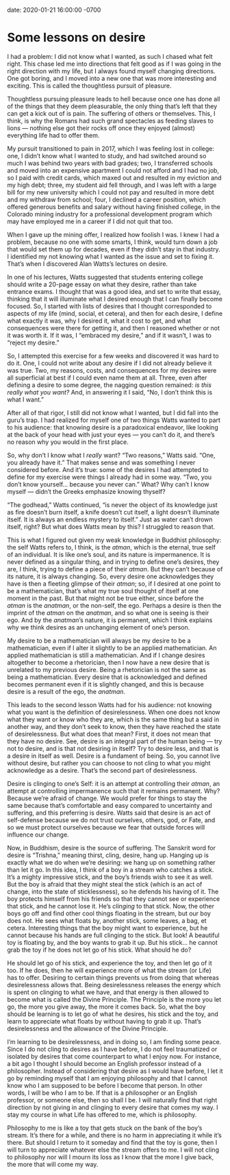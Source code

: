 date: 2020-01-21 16:00:00 -0700

# Some lessons on desire

I had a problem: I did not know what I wanted, as such I chased what felt right. This chase led me into directions that felt good as if I was going in the right direction with my life, but I always found myself changing directions. One got boring, and I moved into a new one that was more interesting and exciting. This is called the thoughtless pursuit of pleasure.

Thoughtless pursuing pleasure leads to hell because once one has done all of the things that they deem pleasurable, the only thing that’s left that they can get a kick out of is pain. The suffering of others or themselves. This, I think, is why the Romans had such grand spectacles as feeding slaves to lions — nothing else got their rocks off once they enjoyed (almost) everything life had to offer them.

My pursuit transitioned to pain in 2017, which I was feeling lost in college: one, I didn’t know what I wanted to study, and had switched around so much I was behind two years with bad grades; two, I transferred schools and moved into an expensive apartment I could not afford and I had no job, so I paid with credit cards, which maxed out and resulted in my eviction and my high debt; three, my student aid fell through, and I was left with a large bill for my new university which I could not pay and resulted in more debt and my withdraw from school; four, I declined a career position, which offered generous benefits and salary without having finished college, in the Colorado mining industry for a professional development program which may have employed me in a career if I did not quit that too.

When I gave up the mining offer, I realized how foolish I was. I knew I had a problem, because no one with some smarts, I think, would turn down a job that would set them up for decades, even if they didn’t stay in that industry. I identified my not knowing what I wanted as the issue and set to fixing it. That’s when I discovered Alan Watts’s lectures on desire.

In one of his lectures, Watts suggested that students entering college should write a 20-page essay on what they desire, rather than take entrance exams. I thought that was a good idea, and set to write that essay, thinking that it will illuminate what I desired enough that I can finally become focused. So, I started with lists of desires that I thought corresponded to aspects of my life (mind, social, et cetera), and then for each desire, I define what exactly it was, why I desired it, what it cost to get, and what consequences were there for getting it, and then I reasoned whether or not it was worth it. If it was, I “embraced my desire,” and if it wasn’t, I was to “reject my desire.”

So, I attempted this exercise for a few weeks and discovered it was hard to do it. One, I could not write about any desire if I did not already believe it was true. Two, my reasons, costs, and consequences for my desires were all superficial at best if I could even name them at all. Three, even after defining a desire to some degree, the nagging question remained: _is this really what you want?_ And, in answering it I said, “No, I don’t think this is what I want.”

After all of that rigor, I still did not know what I wanted, but I did fall into the guru’s trap. I had realized for myself one of two things Watts wanted to part to his audience: that knowing desire is a paradoxical endeavor, like looking at the back of your head with just your eyes — you can’t do it, and there’s no reason why you would in the first place.

So, why don’t I know what I _really_ want? “Two reasons,” Watts said. “One, you already have it.” That makes sense and was something I never considered before. And it’s true: some of the desires I had attempted to define for my exercise were things I already had in some way. “Two, you don’t know yourself… because you never can.” What? Why can’t I know myself — didn’t the Greeks emphasize knowing thyself?

“The godhead,” Watts continued, “is never the object of its knowledge just as fire doesn’t burn itself, a knife doesn’t cut itself, a light doesn’t illuminate itself. It is always an endless mystery to itself.” Just as water can’t drown itself, right? But what does Watts mean by this? I struggled to reason that.

This is what I figured out given my weak knowledge in Buddhist philosophy: the self Watts refers to, I think, is the _atman_, which is the eternal, true self of an individual. It is like one’s soul, and its nature is impermanence. It is never defined as a singular thing, and in trying to define one’s desires, they are, I think, trying to define a piece of their _atman_. But they can’t because of its nature, it is always changing. So, every desire one acknowledges they have is then a fleeting glimpse of their _atman_; so, if I desired at one point to be a mathematician, that’s what my true soul thought of itself at one moment in the past. But that might not be true either, since before the _atman_ is the _anatman_, or the non-self, the ego. Perhaps a desire is then the imprint of the _atman_ on the _anatman_, and so what one is seeing is their ego. And by the _anatman_’s nature, it is permanent, which I think explains why we think desires as an unchanging element of one’s person.

My desire to be a mathematician will always be my desire to be a mathematician, even if I alter it slightly to be an applied mathematician. An applied mathematician is still a mathematician. And if I change desires altogether to become a rhetorician, then I now have a new desire that is unrelated to my previous desire. Being a rhetorician is not the same as being a mathematician. Every desire that is acknowledged and defined becomes permanent even if it is slightly changed, and this is because desire is a result of the ego, the _anatman._

This leads to the second lesson Watts had for his audience: not knowing what you want is the definition of desirelessness. When one does not know what they want or know who they are, which is the same thing but a said in another way, and they don’t seek to know, then they have reached the state of desirelessness. But what does that mean? First, it does not mean that they have no desire. See, desire is an integral part of the human being — try not to desire, and is that not desiring in itself? Try to desire less, and that is a desire in itself as well. Desire is a fundament of being. So, you cannot live without desire, but rather you can choose to not cling to what you might acknowledge as a desire. That’s the second part of desirelessness.

Desire is clinging to one’s Self: it is an attempt at controlling their _atman_, an attempt at controlling impermanence such that it remains permanent. Why? Because we’re afraid of change. We would prefer for things to stay the same because that’s comfortable and easy compared to uncertainty and suffering, and this preferring is desire. Watts said that desire is an act of self-defense because we do not trust ourselves, others, god, or Fate, and so we must protect ourselves because we fear that outside forces will influence our change.

Now, in Buddhism, desire is the source of suffering. The Sanskrit word for desire is “Trishna,” meaning thirst, cling, desire, hang up. Hanging up is exactly what we do when we’re desiring: we hang up on something rather than let it go. In this idea, I think of a boy in a stream who catches a stick. It’s a mighty impressive stick, and the boy’s friends wish to see it as well. But the boy is afraid that they might steal the stick (which is an act of change, into the state of sticklessness), so he defends his having of it. The boy protects himself from his friends so that they cannot see or experience that stick, and he cannot lose it. He’s _clinging_ to that stick. Now, the other boys go off and find other cool things floating in the stream, but our boy does not. He sees what floats by, another stick, some leaves, a bag, et cetera. Interesting things that the boy might want to experience, but he cannot because his hands are full clinging to the stick. But look! A beautiful toy is floating by, and the boy wants to grab it up. But his stick… he cannot grab the toy if he does not let go of his stick. What should he do?

He should let go of his stick, and experience the toy, and then let go of it too. If he does, then he will experience more of what the stream (or Life) has to offer. Desiring to certain things prevents us from doing that whereas desirelessness allows that. Being desirelessness releases the energy which is spent on clinging to what we have, and that energy is then allowed to become what is called the Divine Principle. The Principle is the more you let go, the more you give away, the more it comes back. So, what the boy should be learning is to let go of what he desires, his stick and the toy, and learn to appreciate what floats by without having to grab it up. That’s desirelessness and the allowance of the Divine Principle.

I’m learning to be desirelessness, and in doing so, I am finding some peace. Since I do not cling to desires as I have before, I do not feel traumatized or isolated by desires that come counterpart to what I enjoy now. For instance, a bit ago I thought I should become an English professor instead of a philosopher. Instead of considering that desire as I would have before, I let it go by reminding myself that I am enjoying philosophy and that I cannot know who I am supposed to be before I become that person. In other words, I will be who I am to be. If that is a philosopher or an English professor, or someone else, then so shall I be. I will naturally find that right direction by not giving in and clinging to every desire that comes my way. I stay my course in what Life has offered to me, which is philosophy.

Philosophy to me is like a toy that gets stuck on the bank of the boy’s stream. It’s there for a while, and there is no harm in appreciating it while it’s there. But should I return to it someday and find that the toy is gone, then I will turn to appreciate whatever else the stream offers to me. I will not cling to philosophy nor will I mourn its loss as I know that the more I give back, the more that will come my way.
